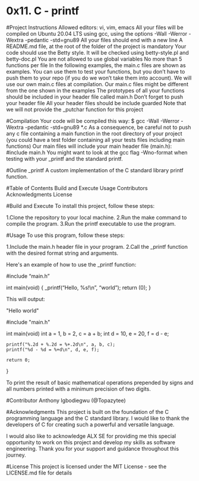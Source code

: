 # 0x11. C - printf

#Project Instructions
Allowed editors: vi, vim, emacs
All your files will be compiled on Ubuntu 20.04 LTS using gcc, using the options -Wall -Werror -Wextra -pedantic -std=gnu89
All your files should end with a new line
A README.md file, at the root of the folder of the project is mandatory
Your code should use the Betty style. It will be checked using betty-style.pl and betty-doc.pl
You are not allowed to use global variables
No more than 5 functions per file
In the following examples, the main.c files are shown as examples. You can use them to test your functions, but you don’t have to push them to your repo (if you do we won’t take them into account). We will use our own main.c files at compilation. Our main.c files might be different from the one shown in the examples
The prototypes of all your functions should be included in your header file called main.h
Don’t forget to push your header file
All your header files should be include guarded
Note that we will not provide the _putchar function for this project

#Compilation
Your code will be compiled this way:
$ gcc -Wall -Werror -Wextra -pedantic -std=gnu89 *.c
As a consequence, be careful not to push any c file containing a main function in the root directory of your project (you could have a test folder containing all your tests files including main functions)
Our main files will include your main header file (main.h): #include main.h
You might want to look at the gcc flag -Wno-format when testing with your _printf and the standard printf.

#Outline
_printf
A custom implementation of the C standard library printf function.

#Table of Contents
Build and Execute
Usage
Contributors
Acknowledgments
License

#Build and Execute
To install this project, follow these steps:

1.Clone the repository to your local machine.
2.Run the make command to compile the program.
3.Run the printf executable to use the program.

#Usage
To use this program, follow these steps:

1.Include the main.h header file in your program.
2.Call the _printf function with the desired format string and arguments.

Here's an example of how to use the _printf function:

#include “main.h”

int main(void)
{
    _printf(“Hello, %s!\n”, “world”);
    return (0);
}

This will output:

"Hello world"


#include "main.h"

int main(void)
    int a = 1, b = 2, c = a + b;
    int d = 10, e = 20, f = d - e;

    printf("%.2d + %.2d = %+.2d\n", a, b, c);
    printf("%d - %d = %+d\n", d, e, f);

    return 0;
}

To print the result of basic mathematical operations prepended by signs and 
all numbers printed with a minimum precision of two digits.


#Contributor
Anthony Igbodiegwu (@Topazytee)

#Acknowledgments
This project is built on the foundation of the C programming language and the C standard library. I would like to thank the developers of C for creating such a powerful and versatile language.

I would also like to acknowledge ALX SE for providing me this special  opportunity to work on this project and develop my skills as software engineering. Thank you for your support and guidance throughout this journey.

#License
This project is licensed under the MIT License - see the LICENSE.md file for details

